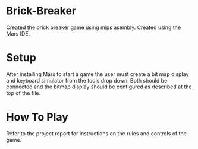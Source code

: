 # Brick-Breaker
Created the brick breaker game using mips asembly. Created using the Mars IDE.

# Setup
After installing Mars to start a game the user must create a bit map display and keyboard simulator from the tools drop down. Both should be connected and the bitmap
display should be configured as described at the top of the file.
# How To Play 
Refer to the project report for instructions on the rules and controls of the game.
